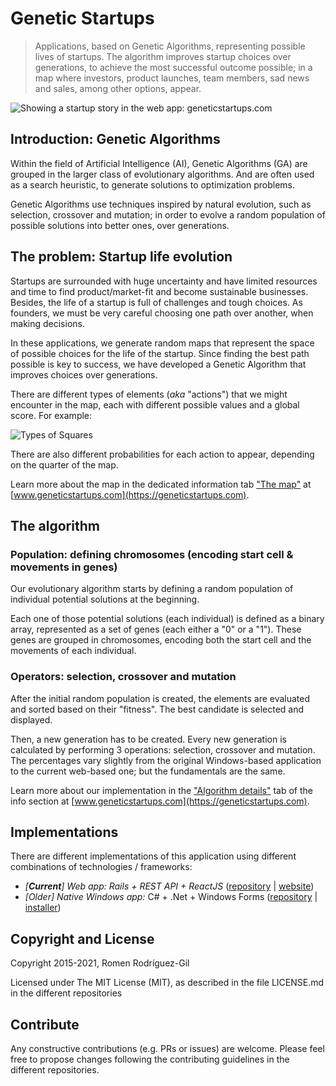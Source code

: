 # Genetic Startups
> Applications, based on Genetic Algorithms, representing possible lives of startups. The algorithm improves startup choices over generations, to achieve the most successful outcome possible; in a map where investors, product launches, team members, sad news and sales, among other options, appear.

![Showing a startup story in the web app: geneticstartups.com](https://s3-eu-west-1.amazonaws.com/genetic-startups/info/gs-web-ran-algorithm-story.png "Showing story option of best candidate in web app")

## Introduction: Genetic Algorithms

Within the field of Artificial Intelligence (AI), Genetic Algorithms (GA) are grouped in the larger class of evolutionary algorithms. And are often used as a search heuristic, to generate solutions to optimization problems.

Genetic Algorithms use techniques inspired by natural evolution, such as selection, crossover and mutation; in order to evolve a random population of possible solutions into better ones, over generations.

## The problem: Startup life evolution

Startups are surrounded with huge uncertainty and have limited resources and time to find product/market-fit and become sustainable businesses. Besides, the life of a startup is full of challenges and tough choices. As founders, we must be very careful choosing one path over another, when making decisions.

In these applications, we generate random maps that represent the space of possible choices for the life of the startup. Since finding the best path possible is key to success, we have developed a Genetic Algorithm that improves choices over generations.

There are different types of elements (_aka_ "actions") that we might encounter in the map, each with different possible values and a global score. For example:

![Types of Squares](https://s3-eu-west-1.amazonaws.com/genetic-startups/info/gs-web-cell-types.png "Description of all possible squares in the map")

There are also different probabilities for each action to appear, depending on the quarter of the map.

Learn more about the map in the dedicated information tab ["The map"](https://geneticstartups.com/info/map) at [www.geneticstartups.com](https://geneticstartups.com).

## The algorithm

### Population: defining chromosomes (encoding start cell & movements in genes)

Our evolutionary algorithm starts by defining a random population of individual potential solutions at the beginning.

Each one of those potential solutions (each individual) is defined as a binary array, represented as a set of genes (each either a "0" or a "1"). These genes are grouped in chromosomes, encoding both the start cell and the movements of each individual.

### Operators: selection, crossover and mutation

After the initial random population is created, the elements are evaluated and sorted based on their "fitness". The best candidate is selected and displayed.

Then, a new generation has to be created. Every new generation is calculated by performing 3 operations: selection, crossover and mutation. The percentages vary slightly from the original Windows-based application to the current web-based one; but the fundamentals are the same.

Learn more about our implementation in the ["Algorithm details"](https://geneticstartups.com/info/algorithm) tab of the info section at [www.geneticstartups.com](https://geneticstartups.com).

## Implementations
There are different implementations of this application using different combinations of technologies / frameworks:
- *[**Current**] Web app: Rails + REST API + ReactJS* ([repository](https://github.com/romenrg/genetic-startups-web) | [website](https://geneticstartups.com))
- *[_Older_] Native Windows app:* C# + .Net + Windows Forms ([repository](https://github.com/romenrg/genetic-startups-desktop-csharp-dotnet) | [installer](https://github.com/romenrg/genetic-startups-desktop-csharp-dotnet/releases))

## Copyright and License

Copyright 2015-2021, Romen Rodríguez-Gil

Licensed under The MIT License (MIT), as described in the file LICENSE.md in the different repositories

## Contribute

Any constructive contributions (e.g. PRs or issues) are welcome. Please feel free to propose changes following
the contributing guidelines in the different repositories.